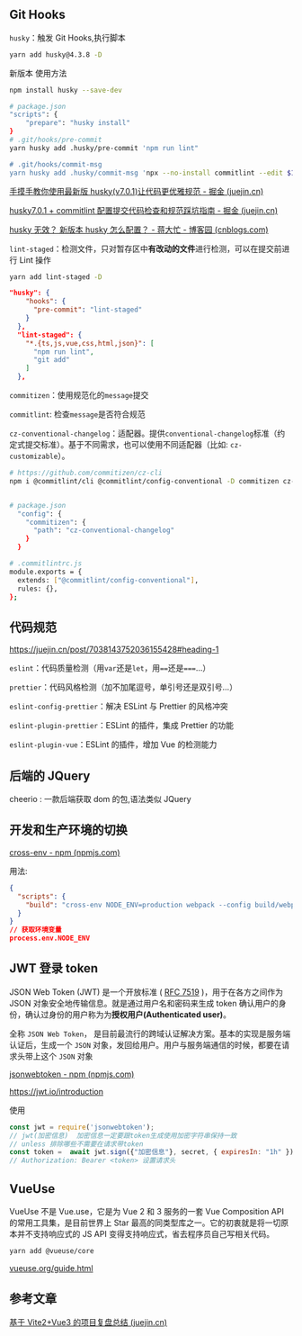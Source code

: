 ## Git Hooks

`husky`：触发 Git Hooks,执行脚本

```bash
yarn add husky@4.3.8 -D
```

新版本 使用方法

```bash
npm install husky --save-dev

# package.json
"scripts": {
    "prepare": "husky install"
}
# .git/hooks/pre-commit
yarn husky add .husky/pre-commit 'npm run lint"

# .git/hooks/commit-msg
yarn husky add .husky/commit-msg 'npx --no-install commitlint --edit $1"

```

[手摸手教你使用最新版 husky(v7.0.1)让代码更优雅规范 - 掘金 (juejin.cn)](https://juejin.cn/post/6982192362583752741)

[husky7.0.1 + commitlint 配置提交代码检查和规范踩坑指南 - 掘金 (juejin.cn)](https://juejin.cn/post/6988116616923840549#heading-2)

[husky 无效？ 新版本 husky 怎么配置？ - 蒋大忙 - 博客园 (cnblogs.com)](https://www.cnblogs.com/ly0612/p/15545803.html)

`lint-staged`：检测文件，只对暂存区中**有改动的文件**进行检测，可以在提交前进行 Lint 操作

```bash
yarn add lint-staged -D
```

```json
"husky": {
    "hooks": {
      "pre-commit": "lint-staged"
    }
  },
  "lint-staged": {
    "*.{ts,js,vue,css,html,json}": [
      "npm run lint",
      "git add"
    ]
  },
```

`commitizen`：使用规范化的`message`提交

`commitlint`: 检查`message`是否符合规范

`cz-conventional-changelog`：适配器。提供`conventional-changelog`标准（约定式提交标准）。基于不同需求，也可以使用不同适配器（比如: `cz-customizable`）。

```bash
# https://github.com/commitizen/cz-cli
npm i @commitlint/cli @commitlint/config-conventional -D commitizen cz-conventional-changelog


# package.json
  "config": {
    "commitizen": {
      "path": "cz-conventional-changelog"
    }
  }

# .commitlintrc.js
module.exports = {
  extends: ["@commitlint/config-conventional"],
  rules: {},
};
```

## 代码规范

https://juejin.cn/post/7038143752036155428#heading-1

`eslint`：代码质量检测（用`var`还是`let`，用`==`还是`===`...）

`prettier`：代码风格检测（加不加尾逗号，单引号还是双引号...）

`eslint-config-prettier`：解决 ESLint 与 Prettier 的风格冲突

`eslint-plugin-prettier`：ESLint 的插件，集成 Prettier 的功能

`eslint-plugin-vue`：ESLint 的插件，增加 Vue 的检测能力

## 后端的 JQuery

cheerio : 一款后端获取 dom 的包,语法类似 JQuery

## 开发和生产环境的切换

[cross-env - npm (npmjs.com)](https://www.npmjs.com/package/cross-env)

用法:

```json
{
  "scripts": {
    "build": "cross-env NODE_ENV=production webpack --config build/webpack.config.js"
  }
}
// 获取环境变量
process.env.NODE_ENV
```

## JWT 登录 token

JSON Web Token (JWT) 是一个开放标准 ( [RFC 7519](https://tools.ietf.org/html/rfc7519) )，用于在各方之间作为 JSON 对象安全地传输信息。就是通过用户名和密码来生成 token 确认用户的身份，确认过身份的用户称为为**授权用户(Authenticated user)**。

全称 `JSON Web Token`， 是目前最流行的跨域认证解决方案。基本的实现是服务端认证后，生成一个 `JSON` 对象，发回给用户。用户与服务端通信的时候，都要在请求头带上这个 `JSON` 对象

[jsonwebtoken - npm (npmjs.com)](https://www.npmjs.com/package/jsonwebtoken)

<https://jwt.io/introduction>

使用

```js
const jwt = require('jsonwebtoken');
// jwt(加密信息)  加密信息一定要跟token生成使用加密字符串保持一致
// unless 排除哪些不需要在请求带token
const token =  await jwt.sign({"加密信息"}, secret, { expiresIn: "1h" });
// Authorization: Bearer <token> 设置请求头
```

## VueUse

VueUse 不是 Vue.use，它是为 Vue 2 和 3 服务的一套 Vue Composition API 的常用工具集，是目前世界上 Star 最高的同类型库之一。它的初衷就是将一切原本并不支持响应式的 JS API 变得支持响应式，省去程序员自己写相关代码。

```bash
yarn add @vueuse/core
```

[vueuse.org/guide.html](https://link.juejin.cn/?target=https%3A%2F%2Flinks.jianshu.com%2Fgo%3Fto%3Dhttps%3A%2F%2Fvueuse.org%2Fguide.html)

## 参考文章

[基于 Vite2+Vue3 的项目复盘总结 (juejin.cn)](https://juejin.cn/post/6969758357288648718)